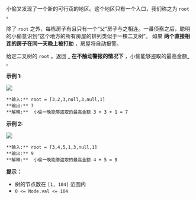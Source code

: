 小偷又发现了一个新的可行窃的地区。这个地区只有一个入口，我们称之为 `root` 。

除了 `root` 之外，每栋房子有且只有一个“父“房子与之相连。一番侦察之后，聪明的小偷意识到“这个地方的所有房屋的排列类似于一棵二叉树”。 如果
**两个直接相连的房子在同一天晚上被打劫** ，房屋将自动报警。

给定二叉树的 `root` 。返回  _ **在不触动警报的情况下**  ，小偷能够盗取的最高金额_ 。



**示例 1:**

![](https://assets.leetcode.com/uploads/2021/03/10/rob1-tree.jpg)

    
    
    **输入:** root = [3,2,3,null,3,null,1]
    **输出:** 7 
    **解释:**  小偷一晚能够盗取的最高金额 3 + 3 + 1 = 7

**示例 2:**

![](https://assets.leetcode.com/uploads/2021/03/10/rob2-tree.jpg)

    
    
    **输入:** root = [3,4,5,1,3,null,1]
    **输出:** 9
    **解释:**  小偷一晚能够盗取的最高金额 4 + 5 = 9
    



**提示：**

  * 树的节点数在 `[1, 104]` 范围内
  * `0 <= Node.val <= 104`

